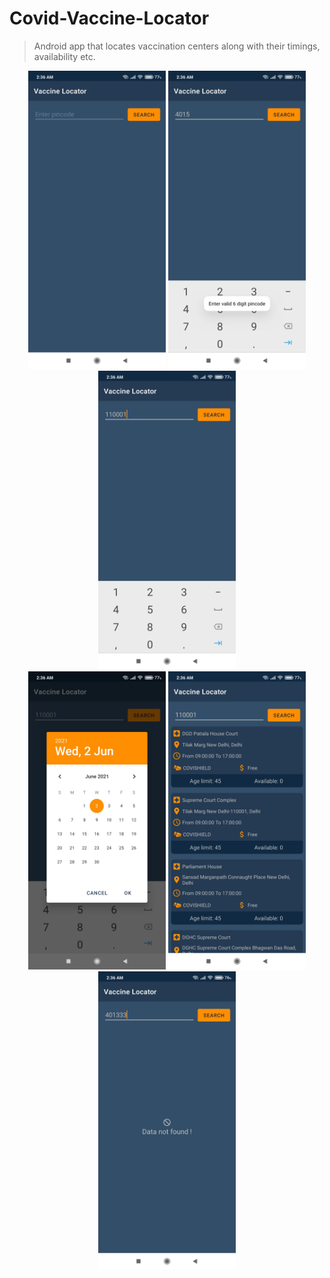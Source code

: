 # Covid-Vaccine-Locator
> Android app that locates vaccination centers along with their timings, availability etc.

<div align="center">
  <img src="https://github.com/bskumawat09/Covid-Vaccine-Locator/blob/master/appdemo/app-demo-1.jpg" width="220" alt="demo screenshots"/>
  <img src="https://github.com/bskumawat09/Covid-Vaccine-Locator/blob/master/appdemo/app-demo-2.jpg" width="220" alt="demo screenshots"/>
  <img src="https://github.com/bskumawat09/Covid-Vaccine-Locator/blob/master/appdemo/app-demo-3.jpg" width="220" alt="demo screenshots"/>
</div>

<div align="center">
  <img src="https://github.com/bskumawat09/Covid-Vaccine-Locator/blob/master/appdemo/app-demo-4.jpg" width="220" alt="demo screenshots"/>
  <img src="https://github.com/bskumawat09/Covid-Vaccine-Locator/blob/master/appdemo/app-demo-5.jpg" width="220" alt="demo screenshots"/>
  <img src="https://github.com/bskumawat09/Covid-Vaccine-Locator/blob/master/appdemo/app-demo-7.jpg" width="220" alt="demo screenshots"/>
</div>
